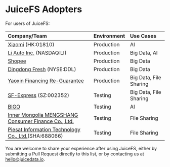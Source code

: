 # JuiceFS Adopters

For users of JuiceFS:

| Company/Team                                       | Environment   | Use Cases                 |
| :---                                               | :---          | :---                      |
| [Xiaomi](https://www.mi.com) (HK:01810)              | Production | AI                   |
| [Li Auto Inc.](https://www.lixiang.com) (NASDAQ:LI)    | Production | Big Data, AI           |
| [Shopee](https://shopee.com)                       | Production | Big Data              |
| [Dingdong Fresh](https://www.100.me) (NYSE:DDL)           | Production | Big Data             |
| [Yaoxin Financing Re-Guarantee](https://www.yaoxinhd.com) | Production | Big Data, File Sharing |
| [SF-Express](https://www.sf-express.com) (SZ:002352) | Testing    | Big Data, File Sharing |
| [BIGO](https://bigo.tv)                            | Testing    | AI                   |
| [Inner Mongolia MENGSHANG Consumer Finance Co., Ltd.](https://www.mengshangxiaofei.com)   | Testing    | File Sharing      |
| [Piesat Information Technology Co., Ltd.](https://www.piesat.cn)(SHA:688066)                | Testing    | File Sharing    |

You are welcome to share your experience after using JuiceFS, either by submitting a Pull Request directly to this list, or by contacting us at hello@juicedata.io.
